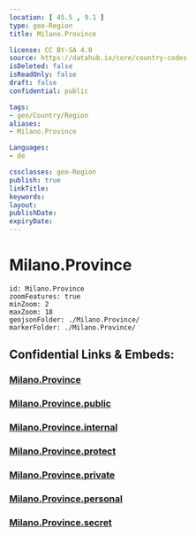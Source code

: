 ```yaml
---
location: [ 45.5 , 9.1 ] 
type: geo-Region
title: Milano.Province

license: CC BY-SA 4.0
source: https://datahub.io/core/country-codes
isDeleted: false
isReadOnly: false
draft: false
confidential: public

tags:
- geo/Country/Region
aliases:
- Milano.Province

Languages:
- de

cssclasses: geo-Region
publish: true
linkTitle: 
keywords: 
layout: 
publishDate: 
expiryDate: 
---
```


# Milano.Province

```leaflet
id: Milano.Province
zoomFeatures: true 
minZoom: 2 
maxZoom: 18
geojsonFolder: ./Milano.Province/
markerFolder: ./Milano.Province/
```


## Confidential Links & Embeds: 

### [Milano.Province](/_Standards/Earth/Continent/Europe/Europe~South/Italy/regions~Italy/Lombardy/Milano.Province.md) 

### [Milano.Province.public](/_public/Earth/Continent/Europe/Europe~South/Italy/regions~Italy/Lombardy/Milano.Province.public.md) 

### [Milano.Province.internal](/_internal/Earth/Continent/Europe/Europe~South/Italy/regions~Italy/Lombardy/Milano.Province.internal.md) 

### [Milano.Province.protect](/_protect/Earth/Continent/Europe/Europe~South/Italy/regions~Italy/Lombardy/Milano.Province.protect.md) 

### [Milano.Province.private](/_private/Earth/Continent/Europe/Europe~South/Italy/regions~Italy/Lombardy/Milano.Province.private.md) 

### [Milano.Province.personal](/_personal/Earth/Continent/Europe/Europe~South/Italy/regions~Italy/Lombardy/Milano.Province.personal.md) 

### [Milano.Province.secret](/_secret/Earth/Continent/Europe/Europe~South/Italy/regions~Italy/Lombardy/Milano.Province.secret.md)

